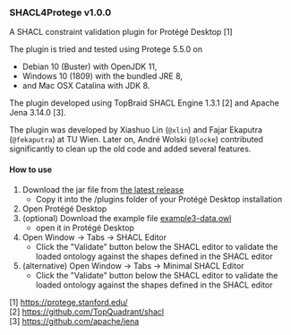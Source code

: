 ### SHACL4Protege v1.0.0 

A SHACL constraint validation plugin for Protégé Desktop [1]

The plugin is tried and tested using Protege 5.5.0 on 
* Debian 10 (Buster) with OpenJDK 11, 
* Windows 10 (1809) with the bundled JRE 8, 
* and Mac OSX Catalina with JDK 8.

The plugin developed using TopBraid SHACL Engine 1.3.1 [2] and Apache Jena 3.14.0 [3].   

The plugin was developed by Xiashuo Lin (`@xlin`) and Fajar Ekaputra (`@fekaputra`) at TU Wien.
Later on, André Wolski (`@locke`) contributed significantly to clean up the old code and added several features. 

#### How to use

1. Download the jar file from [the latest release](https://github.com/fekaputra/shacl-plugin/releases)
    * Copy it into the /plugins folder of your Protégé Desktop installation
2. Open Protégé Desktop
3. (optional) Download the example file [example3-data.owl](https://raw.githubusercontent.com/fekaputra/shacl-plugin/master/src/main/resources/example3-data.owl)
    * open it in Protégé Desktop
4. Open Window -> Tabs -> SHACL Editor
    * Click the "Validate" button below the SHACL editor to validate the loaded ontology against the shapes defined in the SHACL editor
5. (alternative) Open Window -> Tabs -> Minimal SHACL Editor
    * Click the "Validate" button below the SHACL editor to validate the loaded ontology against the shapes defined in the SHACL editor

[1] https://protege.stanford.edu/   
[2] https://github.com/TopQuadrant/shacl   
[3] https://github.com/apache/jena

